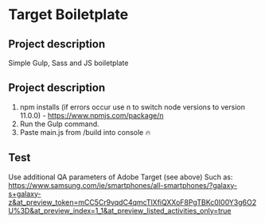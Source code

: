 # Target Boiletplate

## Project description

Simple Gulp, Sass and JS boiletplate

## Project description

1. npm installs (if errors occur use n to switch node versions to version 11.0.0) - https://www.npmjs.com/package/n
2. Run the Gulp command.
3. Paste main.js from /build into console :fire:

## Test

Use additional QA parameters of Adobe Target (see above)
Such as: https://www.samsung.com/ie/smartphones/all-smartphones/?galaxy-s+galaxy-z&at_preview_token=mCC5Cr9vqdC4qmcTlXfiQXXoF8PgTBKc0I00Y3g6O2U%3D&at_preview_index=1_1&at_preview_listed_activities_only=true
